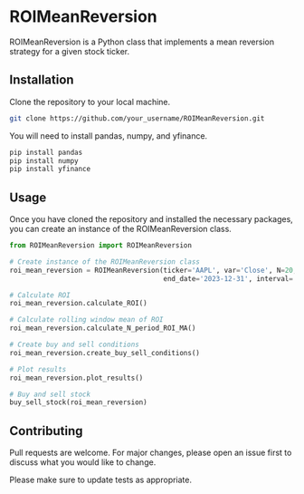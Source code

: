 # ROIMeanReversion

ROIMeanReversion is a Python class that implements a mean reversion strategy for a given stock ticker. 

## Installation


Clone the repository to your local machine.

```bash
git clone https://github.com/your_username/ROIMeanReversion.git
```

You will need to install pandas, numpy, and yfinance.

```bash
pip install pandas
pip install numpy
pip install yfinance
```

## Usage

Once you have cloned the repository and installed the necessary packages, you can create an instance of the ROIMeanReversion class.

```python
from ROIMeanReversion import ROIMeanReversion

# Create instance of the ROIMeanReversion class
roi_mean_reversion = ROIMeanReversion(ticker='AAPL', var='Close', N=20, start_date='2018-01-01',
                                      end_date='2023-12-31', interval='1wk')

# Calculate ROI
roi_mean_reversion.calculate_ROI()

# Calculate rolling window mean of ROI
roi_mean_reversion.calculate_N_period_ROI_MA()

# Create buy and sell conditions
roi_mean_reversion.create_buy_sell_conditions()

# Plot results
roi_mean_reversion.plot_results()

# Buy and sell stock
buy_sell_stock(roi_mean_reversion)
```

## Contributing
Pull requests are welcome. For major changes, please open an issue first to discuss what you would like to change.

Please make sure to update tests as appropriate.